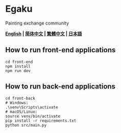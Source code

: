 # Egaku

Painting exchange community

**[English](README.md) | [简体中文](README_hans.md) | [繁體中文](README_hant.md) | [日本語](README_jp.md)**

## How to run front-end applications

```shell
cd front-end
npm install
npm run dev
```

## How to run back-end applications

```shell
cd front-back
# Windows:
.\venv\Scripts\activate
# macOS/Linux:
source venv/bin/activate
pip install -r requirements.txt
python src/main.py
```
